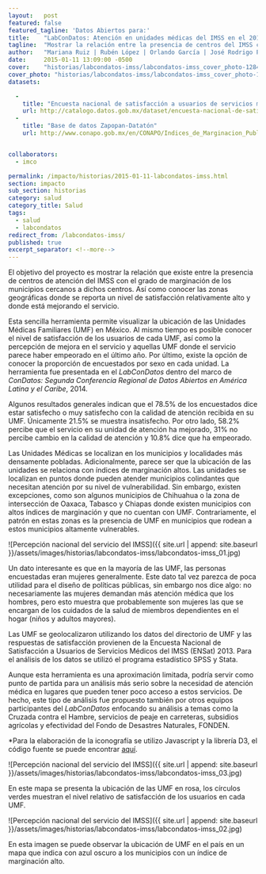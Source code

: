 ```yaml
---
layout:   post
featured: false
featured_tagline: 'Datos Abiertos para:'
title:    "LabConDatos: Atención en unidades médicas del IMSS en el 2013."
tagline:  "Mostrar la relación entre la presencia de centros del IMSS con el grado de marginación."
author:   "Mariana Ruiz | Rubén López | Orlando García | José Rodrigo Patiño | Luis Mauricio Torres"
date:     2015-01-11 13:09:00 -0500
cover:    "historias/labcondatos-imss/labcondatos-imss_cover_photo-1284x460.jpg"
cover_photo: "historias/labcondatos-imss/labcondatos-imss_cover_photo-1284x460.jpg"
datasets:

  -
    title: "Encuesta nacional de satisfacción a usuarios de servicios médicos del IMSS (ENSat)"
    url: http://catalogo.datos.gob.mx/dataset/encuesta-nacional-de-satisfaccion-a-usuarios-de-servicios-medicos-del-imss-ensat
  -
    title: "Base de datos Zapopan-Datatón"
    url: http://www.conapo.gob.mx/en/CONAPO/Indices_de_Marginacion_Publicaciones


collaborators:
  - imco

permalink: /impacto/historias/2015-01-11-labcondatos-imss.html
section: impacto
sub_section: historias
category: salud
category_title: Salud
tags:
  - salud
  - labcondatos
redirect_from: /labcondatos-imss/
published: true
excerpt_separator: <!--more-->
---
```


El objetivo del proyecto es mostrar la relación que existe entre la presencia de centros de atención del IMSS con el grado de marginación de los municipios cercanos a dichos centros. Así como conocer las zonas geográficas donde se reporta un nivel de satisfacción relativamente alto y donde está mejorando el servicio.

<!--more-->

Esta sencilla herramienta permite visualizar la ubicación de las Unidades Médicas Familiares (UMF) en México. Al mismo tiempo es posible conocer el nivel de satisfacción de los usuarios de cada UMF, así como la percepción de mejora en el servicio y aquellas UMF donde el servicio parece haber empeorado en el último año. Por último, existe la opción de conocer la proporción de encuestados por sexo en cada unidad. La herramienta fue presentada en el *LabConDatos* dentro del marco de *ConDatos: Segunda Conferencia Regional de Datos Abiertos en América Latina y el Caribe*, 2014.

Algunos resultados generales indican que el 78.5% de los encuestados dice estar satisfecho o muy satisfecho con la calidad de atención recibida en su UMF. Únicamente 21.5% se muestra insatisfecho. Por otro lado, 58.2% percibe que el servicio en su unidad de atención ha mejorado, 31% no percibe cambio en la calidad de atención y 10.8% dice que ha empeorado.

Las Unidades Médicas se localizan en los municipios y localidades más densamente pobladas. Adicionalmente, parece ser que la ubicación de las unidades se relaciona con índices de marginación altos. Las unidades se localizan en puntos donde pueden atender municipios colindantes que necesitan atención por su nivel de vulnerabilidad. Sin embargo, existen excepciones, como son algunos municipios de Chihuahua o la zona de intersección de Oaxaca, Tabasco y Chiapas donde existen municipios con altos índices de marginación y que no cuentan con UMF. Contrariamente, el patrón en estas zonas es la presencia de UMF en municipios que rodean a estos municipios altamente vulnerables.

![Percepción nacional del servicio del IMSS]({{ site.url | append: site.baseurl }}/assets/images/historias/labcondatos-imss/labcondatos-imss_01.jpg)

Un dato interesante es que en la mayoría de las UMF, las personas encuestadas eran mujeres generalmente. Este dato tal vez parezca de poca utilidad para el diseño de políticas públicas, sin embargo nos dice algo: no necesariamente las mujeres demandan más atención médica que los hombres, pero esto muestra que probablemente son mujeres las que se encargan de los cuidados de la salud de miembros dependientes en el hogar (niños y adultos mayores).

Las UMF se geolocalizaron utilizando los datos del directorio de UMF y las respuestas de satisfacción provienen de la Encuesta Nacional de Satisfacción a Usuarios de Servicios Médicos del IMSS (ENSat) 2013. Para el análisis de los datos se utilizó el programa estadístico SPSS y Stata.

Aunque esta herramienta es una aproximación limitada, podría servir como punto de partida para un análisis más serio sobre la necesidad de atención médica en lugares que pueden tener poco acceso a estos servicios. De hecho, este tipo de análisis fue propuesto también por otros equipos participantes del *LabConDatos* enfocando su análisis a temas como la Cruzada contra el Hambre, servicios de peaje en carreteras, subsidios agrícolas y efectividad del Fondo de Desastres Naturales, FONDEN.

*Para la elaboración de la iconografía se utilizo Javascript y la librería D3, el código fuente se puede encontrar [aquí](https://github.com/marianaruiz/-lLabConCatos-IMSS "Código fuente de LabConDatos IMSS").

![Percepción nacional del servicio del IMSS]({{ site.url | append: site.baseurl }}/assets/images/historias/labcondatos-imss/labcondatos-imss_03.jpg)

En este mapa se presenta la ubicación de las UMF en rosa, los círculos verdes muestran el nivel relativo de satisfacción de los usuarios en cada UMF.


![Percepción nacional del servicio del IMSS]({{ site.url | append: site.baseurl }}/assets/images/historias/labcondatos-imss/labcondatos-imss_02.jpg)

En esta imagen se puede observar la ubicación de UMF en el país en un mapa que indica con azul oscuro a los municipios con un índice de marginación alto.

